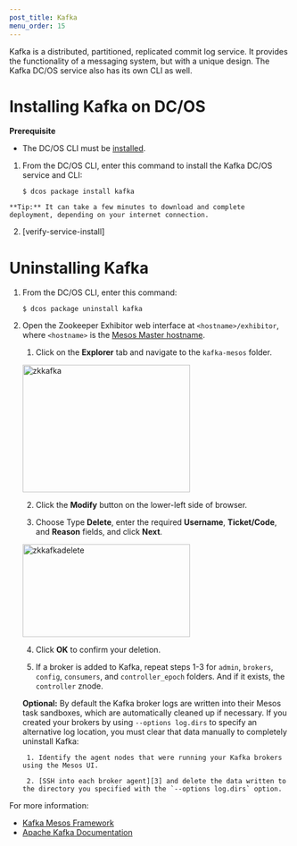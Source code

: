```yaml
---
post_title: Kafka
menu_order: 15
---
```

Kafka is a distributed, partitioned, replicated commit log service. It provides the functionality of a messaging system, but with a unique design. The Kafka DC/OS service also has its own CLI as well.

# <a name="kafkainstall"></a>Installing Kafka on DC/OS

**Prerequisite**

  * The DC/OS CLI must be [installed][1].

  1. From the DC/OS CLI, enter this command to install the Kafka DC/OS service and CLI:
    
        `$ dcos package install kafka
        `
    
    **Tip:** It can take a few minutes to download and complete deployment, depending on your internet connection.

  2. [verify-service-install]

# <a name="uninstall"></a>Uninstalling Kafka

  1. From the DC/OS CLI, enter this command:
    
        `$ dcos package uninstall kafka
        `

  2. Open the Zookeeper Exhibitor web interface at `<hostname>/exhibitor`, where `<hostname>` is the [Mesos Master hostname][2].
    
      1. Click on the **Explorer** tab and navigate to the `kafka-mesos` folder.
        
        <a href="/wp-content/uploads/2015/12/zkkafka.png" rel="attachment wp-att-1395"><img src="/wp-content/uploads/2015/12/zkkafka-600x456.png" alt="zkkafka" width="300" height="228" class="alignnone size-medium wp-image-1395" /></a>
    
      2. Click the **Modify** button on the lower-left side of browser.
    
      3. Choose Type **Delete**, enter the required **Username**, **Ticket/Code**, and **Reason** fields, and click **Next**.
        
        <a href="/wp-content/uploads/2015/12/zkkafkadelete.png" rel="attachment wp-att-1393"><img src="/wp-content/uploads/2015/12/zkkafkadelete-600x331.png" alt="zkkafkadelete" width="300" height="166" class="alignnone size-medium wp-image-1393" /></a>
    
      4. Click **OK** to confirm your deletion.
    
      5. If a broker is added to Kafka, repeat steps 1-3 for `admin`, `brokers`, `config`, `consumers`, and `controller_epoch` folders. And if it exists, the `controller` znode.
        
        **Optional:** By default the Kafka broker logs are written into their Mesos task sandboxes, which are automatically cleaned up if necessary. If you created your brokers by using `--options log.dirs` to specify an alternative log location, you must clear that data manually to completely uninstall Kafka:
        
          1. Identify the agent nodes that were running your Kafka brokers using the Mesos UI.
        
          2. [SSH into each broker agent][3] and delete the data written to the directory you specified with the `--options log.dirs` option.

For more information:

  * <a href="https://github.com/mesosphere/kafka/blob/master/README.md" target="_blank">Kafka Mesos Framework</a>
  * <a href="http://kafka.apache.org/documentation.html" target="_blank">Apache Kafka Documentation</a>

 [1]: /usage/cli/install/
 [2]: /administration/installing/cloud/aws#launchdcos
 [3]: /sshcluster/